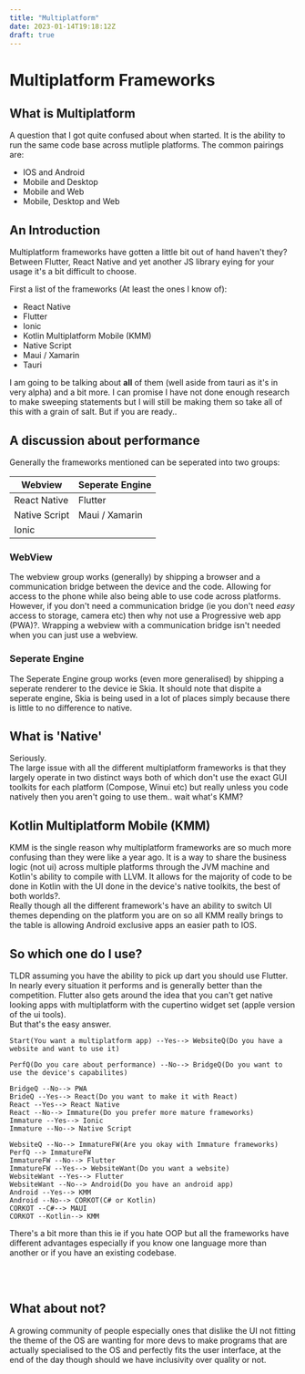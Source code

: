 ```yaml
---
title: "Multiplatform"
date: 2023-01-14T19:18:12Z
draft: true
---
```


# Multiplatform Frameworks

## What is Multiplatform
A question that I got quite confused about when started. It is the ability to run the same code base across mutliple platforms. The common pairings are:
- IOS and Android
- Mobile and Desktop
- Mobile and Web
- Mobile, Desktop and Web

## An Introduction
Multiplatform frameworks have gotten a little bit out of hand haven't they?
Between Flutter, React Native and yet another JS library eying for your usage it's a bit difficult to choose.

First a list of the frameworks (At least the ones I know of):
- React Native
- Flutter
- Ionic
- Kotlin Multiplatform Mobile (KMM)
- Native Script
- Maui / Xamarin
- Tauri

I am going to be talking about **all** of them (well aside from tauri as it's in very alpha) and a bit more. I can promise I have not done enough research to make sweeping statements but I will still be making them so take all of this with a grain of salt. But if you are ready..

## A discussion about performance
Generally the frameworks mentioned can be seperated into two groups:

| Webview     | Seperate Engine |
| ----------- | ----------- |
| React Native      | Flutter       |
| Native Script   | Maui / Xamarin        |
| Ionic   |        |

### WebView
The webview group works (generally) by shipping a browser and a communication bridge between the device and the code. Allowing for access to the phone while also being able to use code across platforms. <br/>
However, if you don't need a communication bridge (ie you don't need *easy* access to storage, camera etc) then why not use a Progressive web app (PWA)?. Wrapping a webview with a communication bridge isn't needed when you can just use a webview.

### Seperate Engine
The Seperate Engine group works (even more generalised) by shipping a seperate renderer to the device ie Skia. It should note that dispite a seperate engine, Skia is being used in a lot of places simply because there is little to no difference to native. <br/>
 
## What is 'Native'
Seriously. <br/>
The large issue with all the different multiplatform frameworks is that they largely operate in two distinct ways both of which don't use the exact GUI toolkits for each platform (Compose, Winui etc) but really unless you code natively then you aren't going to use them.. wait what's KMM?

## Kotlin Multiplatform Mobile (KMM)
KMM is the single reason why multiplatform frameworks are so much more confusing than they were like a year ago. It is a way to share the business logic (not ui) across multiple platforms through the JVM machine and Kotlin's ability to compile with LLVM. It allows for the majority of code to be done in Kotlin with the UI done in the device's native toolkits, the best of both worlds?. <br/>
Really though all the different framework's have an ability to switch UI themes depending on the platform you are on so all KMM really brings to the table is allowing Android exclusive apps an easier path to IOS.


## So which one do I use?
TLDR assuming you have the ability to pick up dart you should use Flutter. In nearly every situation it performs and is generally better than the competition. Flutter also gets around the idea that you can't get native looking apps with multiplatform with the cupertino widget set (apple version of the ui tools). <br/>
But that's the easy answer.
```mermaid
Start(You want a multiplatform app) --Yes--> WebsiteQ(Do you have a website and want to use it)

PerfQ(Do you care about performance) --No--> BridgeQ(Do you want to use the device's capabilites)

BridgeQ --No--> PWA
BrideQ --Yes--> React(Do you want to make it with React)
React --Yes--> React Native
React --No--> Immature(Do you prefer more mature frameworks)
Immature --Yes--> Ionic
Immature --No--> Native Script

WebsiteQ --No--> ImmatureFW(Are you okay with Immature frameworks)
PerfQ --> ImmatureFW
ImmatureFW --No--> Flutter
ImmatureFW --Yes--> WebsiteWant(Do you want a website)
WebsiteWant --Yes--> Flutter
WebsiteWant --No--> Android(Do you have an android app)
Android --Yes--> KMM
Android --No--> CORKOT(C# or Kotlin)
CORKOT --C#--> MAUI
CORKOT --Kotlin--> KMM
```
There's a bit more than this ie if you hate OOP but all the frameworks have different advantages especially if you know one language more than another or if you have an existing codebase.

<br/>
<br/>

## What about not?
A growing community of people especially ones that dislike the UI not fitting the theme of the OS are wanting for more devs to make programs that are actually specialised to the OS and perfectly fits the user interface, at the end of the day though should we have inclusivity over quality or not.
